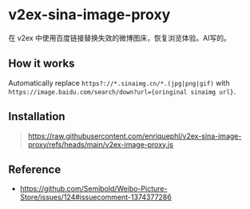 # v2ex-sina-image-proxy
在 v2ex 中使用百度链接替换失效的微博图床，恢复浏览体验。AI写的。

## How it works
Automatically replace `https?://*.sinaimg.cn/*.(jpg|png|gif)` with `https://image.baidu.com/search/down?url={oringinal sinaimg url}`.

## Installation
> https://raw.githubusercontent.com/enriquephl/v2ex-sina-image-proxy/refs/heads/main/v2ex-image-proxy.js

## Reference
+ https://github.com/Semibold/Weibo-Picture-Store/issues/124#issuecomment-1374377286